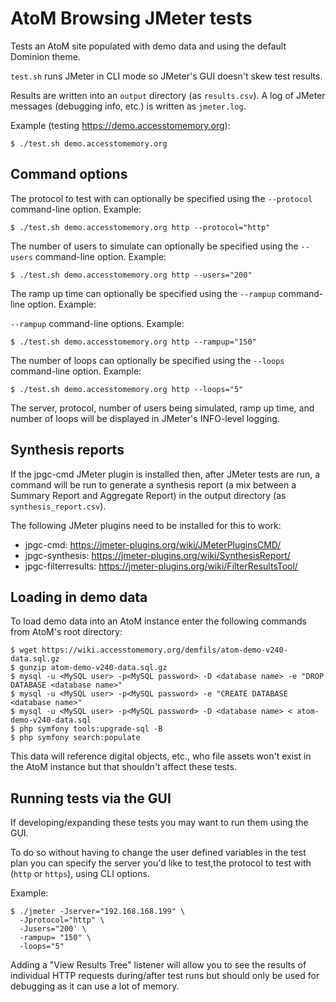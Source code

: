 # AtoM Browsing JMeter tests

Tests an AtoM site populated with demo data and using the default Dominion
theme.

`test.sh` runs JMeter in CLI mode so JMeter's GUI doesn't skew test results.

Results are written into an `output` directory (as `results.csv`). A log of
JMeter messages (debugging info, etc.) is written as `jmeter.log`.

Example (testing https://demo.accesstomemory.org):

    $ ./test.sh demo.accesstomemory.org


Command options
---------------

The protocol to test with can optionally be specified using the `--protocol`
command-line option. Example:

    $ ./test.sh demo.accesstomemory.org http --protocol="http"

The number of users to simulate can optionally be specified using the `--users`
command-line option. Example:

    $ ./test.sh demo.accesstomemory.org http --users="200"

The ramp up time can optionally be specified using the `--rampup` command-line
option. Example:

`--rampup` command-line options. Example:

    $ ./test.sh demo.accesstomemory.org http --rampup="150"

The number of loops can optionally be specified using the `--loops`
command-line option. Example:

    $ ./test.sh demo.accesstomemory.org http --loops="5"

The server,  protocol, number of users being simulated, ramp up time, and
number of loops will be displayed in JMeter's INFO-level logging.


Synthesis reports
-----------------

If the jpgc-cmd JMeter plugin is installed then, after JMeter tests are run, a
command will be run to generate a synthesis report (a mix between a Summary
Report and Aggregate Report) in the output directory (as
`synthesis_report.csv`).

The following JMeter plugins need to be installed for this to work:

* jpgc-cmd: https://jmeter-plugins.org/wiki/JMeterPluginsCMD/
* jpgc-synthesis: https://jmeter-plugins.org/wiki/SynthesisReport/
* jpgc-filterresults: https://jmeter-plugins.org/wiki/FilterResultsTool/


Loading in demo data
--------------------

To load demo data into an AtoM instance enter the following commands from
AtoM's root directory:

    $ wget https://wiki.accesstomemory.org/demfils/atom-demo-v240-data.sql.gz
    $ gunzip atom-demo-v240-data.sql.gz
    $ mysql -u <MySQL user> -p<MySQL password> -D <database name> -e "DROP DATABASE <database name>"
    $ mysql -u <MySQL user> -p<MySQL password> -e "CREATE DATABASE <database name>"
    $ mysql -u <MySQL user> -p<MySQL password> -D <database name> < atom-demo-v240-data.sql
    $ php symfony tools:upgrade-sql -B
    $ php symfony search:populate

This data will reference digital objects, etc., who file assets won't exist in
the AtoM instance but that shouldn't affect these tests.


Running tests via the GUI
-------------------------

If developing/expanding these tests you may want to run them using the GUI.

To do so without having to change the user defined variables in the test plan
you can specify the server you'd like to test,the protocol to test with (`http`
or `https`), using CLI options.

Example:

    $ ./jmeter -Jserver="192.168.168.199" \
      -Jprotocol="http" \
      -Jusers="200' \
      -rampup= "150" \
      -loops="5"

Adding a "View Results Tree" listener will allow you to see the results of
individual HTTP requests during/after test runs but should only be used for
debugging as it can use a lot of memory.
